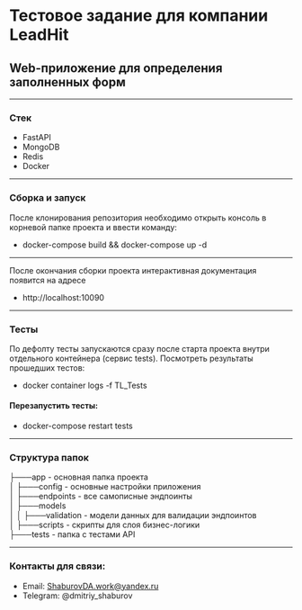 # Тестовое задание для компании LeadHit
## Web-приложение для определения заполненных форм
***

### Стек
- FastAPI
- MongoDB
- Redis
- Docker
____________________
### Сборка и запуск
После клонирования репозитория необходимо открыть консоль в корневой папке проекта и ввести команду:
- docker-compose build && docker-compose up -d
____________________
После окончания сборки проекта интерактивная документация появится на адресе
- http://localhost:10090
____________________
### Тесты
По дефолту тесты запускаются сразу после старта проекта внутри отдельного контейнера (сервис tests). Посмотреть
результаты прошедших тестов:
- docker container logs -f TL_Tests
#### Перезапустить тесты:
- docker-compose restart tests
____________________
### Структура папок
├───app - основная папка проекта  
│   ├───config - основные настройки приложения  
│   ├───endpoints - все самописные эндпоинты  
│   ├───models  
│   │   ├───validation - модели данных для валидации эндпоинтов  
│   ├───scripts - скрипты для слоя бизнес-логики  
├───tests - папка с тестами API  
____________________
### Контакты для связи:
- Email: ShaburovDA.work@yandex.ru
- Telegram: @dmitriy_shaburov
